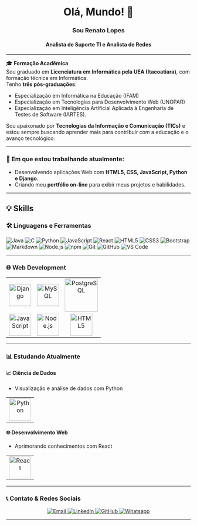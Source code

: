 <h1 align="center">Olá, Mundo! 👋</h1>
<h3 align="center">Sou Renato Lopes</h3>
<h4 align="center">Analista de Suporte TI e Analista de Redes</h4>

---

🎓 **Formação Acadêmica**  
Sou graduado em **Licenciatura em Informática pela UEA (Itacoatiara)**, com formação técnica em Informática.  
Tenho **três pós-graduações**:
- Especialização em Informática na Educação (IFAM)
- Especialização em Tecnologias para Desenvolvimento Web (UNOPAR)
- Especialização em Inteligência Artificial Aplicada à Engenharia de Testes de Software (IARTES).

Sou apaixonado por **Tecnologias da Informação e Comunicação (TICs)** e estou sempre buscando aprender mais para contribuir com a educação e o avanço tecnológico.

---

### 🚀 Em que estou trabalhando atualmente:
- Desenvolvendo aplicações Web com **HTML5, CSS, JavaScript, Python e Django**.
- Criando meu **portfólio on-line** para exibir meus projetos e habilidades.

---

## 💡 Skills

### 🛠 Linguagens e Ferramentas

![Java](https://img.shields.io/badge/-Java-5B4638?style=flat-square&logo=java&logoColor=ffffff)
![C](https://img.shields.io/badge/-C-A8B9CC?style=flat-square&logo=c&logoColor=ffffff)
![Python](https://img.shields.io/badge/-Python-3776AB?style=flat-square&logo=python&logoColor=ffffff)
![JavaScript](https://img.shields.io/badge/-JavaScript-%23F7DF1C?style=flat-square&logo=javascript&logoColor=000)
![React](https://img.shields.io/badge/-React-61DAFB?style=flat-square&logo=react&logoColor=000)
![HTML5](https://img.shields.io/badge/-HTML5-%23E44D27?style=flat-square&logo=html5&logoColor=fff)
![CSS3](https://img.shields.io/badge/-CSS3-%231572B6?style=flat-square&logo=css3&logoColor=fff)
![Bootstrap](https://img.shields.io/badge/-Bootstrap-563D7C?style=flat-square&logo=Bootstrap)
![Markdown](https://img.shields.io/badge/-Markdown-000000?style=flat-square&logo=markdown)
![Node.js](https://img.shields.io/badge/-Node.js-339933?style=flat-square&logo=Node.js&logoColor=fff)
![npm](https://img.shields.io/badge/-npm-CB3837?style=flat-square&logo=npm)
![Git](https://img.shields.io/badge/-Git-%23F05032?style=flat-square&logo=git&logoColor=fff)
![GitHub](https://img.shields.io/badge/-GitHub-181717?style=flat-square&logo=github)
![VS Code](https://img.shields.io/badge/-VS%20Code-007ACC?style=flat-square&logo=visual-studio-code&logoColor=fff)

---

### 🌐 Web Development

<table>
  <tr>
    <td align="center"><img height="60px" src="https://www.vectorlogo.zone/logos/djangoproject/djangoproject-ar21.svg" alt="Django"/></td>
    <td align="center"><img height="60px" src="https://www.vectorlogo.zone/logos/mysql/mysql-official.svg" alt="MySQL"/></td>
    <td align="center"><img height="90px" src="https://www.vectorlogo.zone/logos/postgresql/postgresql-vertical.svg" alt="PostgreSQL"/></td>
  </tr>
  <tr>
    <td align="center"><img height="60px" src="https://www.vectorlogo.zone/logos/javascript/javascript-ar21.svg" alt="JavaScript"/></td>
    <td align="center"><img height="60px" src="https://www.vectorlogo.zone/logos/nodejs/nodejs-ar21.svg" alt="Node.js"/></td>
    <td align="center"><img height="60px" src="https://www.vectorlogo.zone/logos/w3_html5/w3_html5-ar21.svg" alt="HTML5"/></td>
  </tr>
</table>

---

### 📊 Estudando Atualmente

#### 📈 Ciência de Dados
- Visualização e análise de dados com Python

<table>
  <tr>
    <td align="center"><img height="60px" src="https://www.vectorlogo.zone/logos/python/python-ar21.svg" alt="Python"/></td>
  </tr>
</table>

#### 🌐 Desenvolvimento Web
- Aprimorando conhecimentos com React

<table>
  <tr>
    <td align="center"><img height="60px" src="https://www.vectorlogo.zone/logos/reactjs/reactjs-ar21.svg" alt="React"/></td>
  </tr>
</table>

---

### 📞 Contato & Redes Sociais

<p align="center">
  <a href="mailto:renatolopes.2278@gmail.com" target="_blank">
    <img src="https://img.shields.io/badge/-Gmail-c14438?style=flat-square&logo=Gmail&logoColor=white" alt="Email">
  </a>
  <a href="https://www.linkedin.com/in/renato-lopes-de-carvalho-079a50b4" target="_blank">
    <img src="https://img.shields.io/badge/LinkedIn-%230077B5.svg?&style=flat-square&logo=linkedin&logoColor=white" alt="LinkedIn">
  </a>
  <a href="https://github.com/R10nato" target="_blank">
    <img src="https://img.shields.io/badge/-GitHub-181717?style=flat-square&logo=github" alt="GitHub">
  </a>
  <a href="https://api.whatsapp.com/send?phone=5592992322688&text=Olá!" target="_blank">
    <img src="https://img.shields.io/badge/-Whatsapp-4CA143?style=flat-square&logo=whatsapp&logoColor=white" alt="Whatsapp">
  </a>
</p>

---


 
